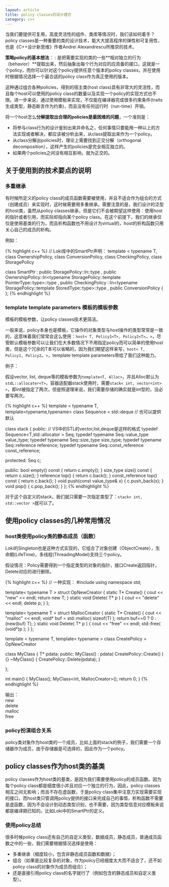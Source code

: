 ```yaml
---
layout: article
title: policy classes的设计理念
category: c++
---
```


当我们要提供可复用，高度灵活性的组件、类库等情况时，我们该如何着手？policy classes是一种重要的类的设计技术，能大大提高程序的弹性和可复用性，也是《C++设计新思维》作者Andrei Alexandrescu所推崇的技术。
 
**策略policy的基本想法**：
: 是把需要实现的类的一些**相对独立的行为（behavior）**提取出来，然后抽象出每个行为对应的应具备的接口，这就是一个policy，而你可以针对这个policy提供任意个版本的policy classes，并在使用时根据情况选择一个最合适的policy class作为真正使用的版本。
 
这种通过组合各种policies，得到的宿主类(host class)具有非常大的灵活性，而且每个host可以使用的policy class的数量以及实现一个policy的实现方式也不限。进一步来说，通过使用模板来实现，不仅能在编译器完成很多约束条件(traits生成类型，静态断言作为约束)，而且没有任何运行时（run-time）开销。
 
将一个host怎么**分解提取出合理的policies是最困难的问题**，一个准则是：

- 将参与class行为的设计鉴别出来并命名之，任何事情只要能用一种以上的方法实现或者解决，都应该被分析出来，从class提取出来作为一个policy。
- 从class分解出policies时，理论上需要找到正交分解（orthogonal decomposition），这样产生的policies是完全相互独立的。
- 如果两个policies之间没有相互影响，就为正交的。
 
## 关于使用到的技术要点的说明

### 多重继承

有时候所定义的policy class的成员函数需要被使用，并且不适合作为组合的方式（创建成员）来实现时，这时候需要用多重继承。需要注意的是，我们设计的泛型的host类，虽然从policy classes继承，但是它们不会被期望这样使用：使用host的指针或者引用，而实际却指向某个policy class。在这个前提下，我们的继承仅仅是使用基类的行为，而且析构函数也不用设计为virtual的，host的析构函数只用关心自己的成员的析构。

例如：

{% highlight c++ %}
// Loki库中的SmartPtr声明：
template
< 
    typename T,
    class OwnershipPolicy,
    class ConversionPolicy,
    class CheckingPolicy,
    class StoragePolicy
> 
class SmartPtr
    : public StoragePolicy::In<T>::type
    , public OwnershipPolicy::In<typename StoragePolicy::template PointerType<T>::type>::type
    , public CheckingPolicy ::In<typename StoragePolicy::template StoredType<T>::type>::type
    , public ConversionPolicy
{ };
{% endhighlight %}

### template template parameters 模板的模板参数

模板的模板参数，让policy classes技术更简洁。

一般来说，policy本身也是模板，它操作的对象类型与host操作的类型常常是一致的，这意味着我们常常会这么使用：`host< T, Policy1<T>, Policy2<T>… >`，尽管默认模板参数可以让我们在大多数情况下不用指定policy而可以简单的使用host类，但是这个冗余的T本可以省略的，因为我们期望这样来写，`host< T, Policy1, Policy2… >`，template template parameters带给了我们这种能力。

例子：

假设vector, list, deque等的模板参数为`template<T, Alloc>`，并且Alloc默认为`stdL::allocater<T>`，容器适配器stack使用时，需要`stack< int, vector<int> >`，即int被指定了两次，但是照道理来说，我们需要存储的确实就是int型的，没必要写两次。

{% highlight c++ %}
template
< 
    typename T,
    template<typename,typename> class Sequence = std::deque // 也可以提供默认
> 
class stack
{
public:
    // VS中的STL的vector,list,deque是这样的格式
    typedef Sequence<T,std::allocator<T> > Seq;
    typedef typename Seq::value_type value_type;
    typedef typename Seq::size_type size_type;
    typedef typename Seq::reference reference;
    typedef typename Seq::const_reference const_reference;
    
protected:
    Seq c;
    
public:
    bool empty() const { return c.empty(); }
    size_type size() const { return c.size(); }
    reference top() { return c.back(); }
    const_reference top() const { return c.back(); }
    void push(const value_type& x) { c.push_back(x); }
    void pop() { c.pop_back(); }
};
{% endhighlight %}

对于这个自定义的stack，我们就只需要一次指定类型了：`stack< int, std::vector >`就可以了。
 
## 使用policy classes的几种常用情况

### host类使用policy类的静态成员（函数）

Loki的Singleton也是这种方式实现的，它组合了对象创建（ObjectCreate），生命期(LifeTime)，多线程(ThreadingModel)支持三个policy。

假设情况：Policy需要得到一个指定类型的对象的指针，接口Create返回指针，Delete对应的进行删除。

{% highlight c++ %}
// 一种实现：
#include <iostream>
using namespace std;
 
template< typename T >
struct OpNewCreator
{
    static T* Create()
    {
       cout << "new" << endl;
       return new T;
    }
    static void Delete( T* p )
    {
       cout << "delete" << endl;
       delete p;
    }
};
 
template< typename T >
struct MallocCreator
{
    static T* Create()
    {
       cout << "malloc" << endl;
       void* buf = std::malloc( sizeof(T) );
       return buf==0 ? 0 : (new(buf) T);
    }
    static void Delete( T* p )
    {
       cout << "free" << endl;
       std::free( (void*)p );
    }
};
 
template
< 
    typename T,
    template< typename > class CreatePolicy = OpNewCreator
> 
class MyClass
{
    T* pdata;
public:
    MyClass() : pdata( CreatePolicy<T>::Create() )
    {}
    ~MyClass()
    {
       CreatePolicy<T>::Delete(pdata);
    }
 
};
 
int main()
{
    MyClass<int>();
    MyClass<int, MallocCreator>();
    return 0;
}
{% endhighlight %}

输出：  
new  
delete  
malloc  
free  
 
### policy扮演组合关系

policy类对象作为host类的一个成员，比如上面的stack的例子，我们需要一个存储器作为成员，由于存储器是可选择的，因此作为一个policy。
 
## policy classes作为host类的基类

policy classes作为host类的基类，是因为我们需要使用policy的成员函数。因为每个policy class都是细度很小并且对应一个独立的行为，因此，policy classes相互之间无影响；而且不存在虚函数，于是policy class集中注意力实现需要实现的接口，而host类只管调用policy提供的接口来完成自己的事情，析构函数不需要是虚函数，因为不会设计到动态类型识别，也不需要，因为类型信息对应模板来说都是编译期已知的。比如Loki中的SmartPtr的定义。

### 使用policy总结

很多时候policy class还有自己的自定义类型，数据成员，静态成员，普通成员函数之中的一些，我们需要根据情况选择是使用：

- 多重继承（细度较小，包含非静态成员函数和数据）；
- 组合（如果是比较复杂的对象，作为policy已经细度太大而不适合了，还不如policy class的对象作为成员而组合）；
- 还是直接引用policy class的名字就行了（例如包含的静态成员和自定义类型）。